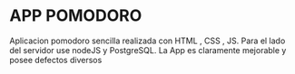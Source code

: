 # APP POMODORO
Aplicacion pomodoro sencilla realizada con HTML ,  CSS  , JS. Para el lado del servidor use nodeJS y PostgreSQL. La App es claramente mejorable y posee defectos diversos
